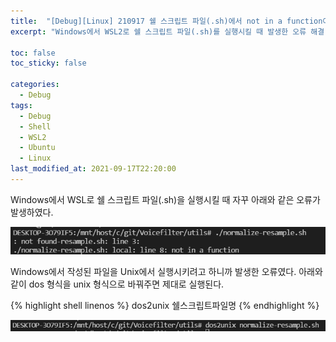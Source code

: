 ```yaml
---
title:  "[Debug][Linux] 210917 쉘 스크립트 파일(.sh)에서 not in a function이나 not found 에러가 계속 발생할 때"
excerpt: "Windows에서 WSL2로 쉘 스크립트 파일(.sh)를 실행시킬 때 발생한 오류 해결"

toc: false
toc_sticky: false

categories:
  - Debug
tags:
  - Debug
  - Shell
  - WSL2
  - Ubuntu
  - Linux
last_modified_at: 2021-09-17T22:20:00
---
```


Windows에서 WSL로 쉘 스크립트 파일(.sh)을 실행시킬 때 자꾸 아래와 같은 오류가 발생하였다.
<p class="code"><img src="/assets/images/21091701.png" /></p>

Windows에서 작성된 파일을 Unix에서 실행시키려고 하니까 발생한 오류였다.
아래와 같이 dos 형식을 unix 형식으로 바꿔주면 제대로 실행된다.

{% highlight shell linenos %}
dos2unix 쉘스크립트파일명
{% endhighlight %}

<p class="code"><img src="/assets/images/21091702.png" /></p>